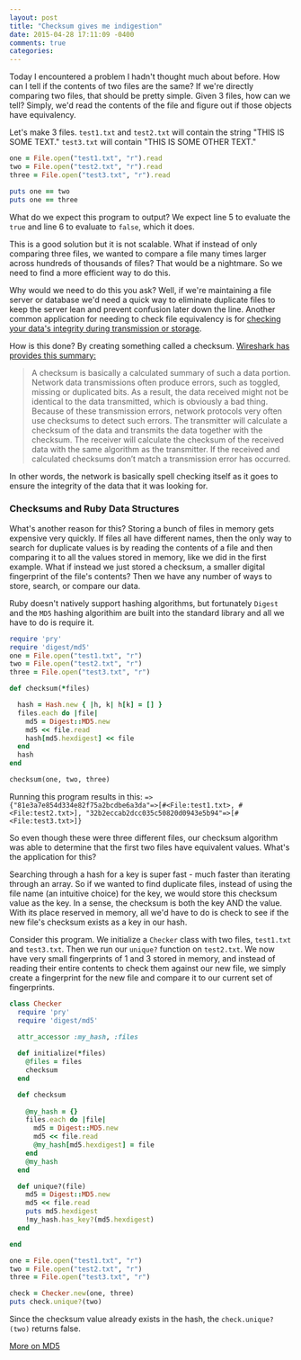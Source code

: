 ```yaml
---
layout: post
title: "Checksum gives me indigestion"
date: 2015-04-28 17:11:09 -0400
comments: true
categories: 
---
```

Today I encountered a problem I hadn't thought much about before. How can I tell if the contents of two files are the same? If we're directly comparing two files, that should be pretty simple. Given 3 files, how can we tell? Simply, we'd read the contents of the file and figure out if those objects have equivalency.

Let's make 3 files. 
`test1.txt` and `test2.txt` will contain the string "THIS IS SOME TEXT." 
`test3.txt` will contain "THIS IS SOME OTHER TEXT."

```ruby
one = File.open("test1.txt", "r").read
two = File.open("test2.txt", "r").read
three = File.open("test3.txt", "r").read

puts one == two
puts one == three
```
What do we expect this program to output? We expect line 5 to evaluate the `true` and line 6 to evaluate to `false`, which it does.

This is a good solution but it is not scalable. What if instead of only comparing three files, we wanted to compare a file many times larger across hundreds of thousands of files? That would be a nightmare. So we need to find a more efficient way to do this.

Why would we need to do this you ask? Well, if we're maintaining a file server or database we'd need a quick way to eliminate duplicate files to keep the server lean and prevent confusion later down the line. Another common application for needing to check file equivalency is for [checking your data's integrity during transmission or storage](http://en.wikipedia.org/wiki/Checksum).

How is this done? By creating something called a checksum. [Wireshark has provides this summary:](https://www.wireshark.org/docs/wsug_html_chunked/ChAdvChecksums.html)
>A checksum is basically a calculated summary of such a data portion.
>Network data transmissions often produce errors, such as toggled, missing or duplicated bits. As a result, the data received might not be identical to the data transmitted, which is obviously a bad thing.
>Because of these transmission errors, network protocols very often use checksums to detect such errors. The transmitter will calculate a checksum of the data and transmits the data together with the checksum. The receiver will calculate the checksum of the received data with the same algorithm as the transmitter. If the received and calculated checksums don’t match a transmission error has occurred.

In other words, the network is basically spell checking itself as it goes to ensure the integrity of the data that it was looking for.

<h3>Checksums and Ruby Data Structures</h3>
What's another reason for this? Storing a bunch of files in memory gets expensive very quickly. If files all have different names, then the only way to search for duplicate values is by reading the contents of a file and then comparing it to all the values stored in memory, like we did in the first example. What if instead we just stored a checksum, a smaller digital fingerprint of the file's contents? Then we have any number of ways to store, search, or compare our data.

Ruby doesn't natively support hashing algorithms, but fortunately `Digest` and the `MD5` hashing algorithim are built into the standard library and all we have to do is require it.
```ruby
require 'pry'
require 'digest/md5'
one = File.open("test1.txt", "r")
two = File.open("test2.txt", "r")
three = File.open("test3.txt", "r")

def checksum(*files)

  hash = Hash.new { |h, k| h[k] = [] }
  files.each do |file|
    md5 = Digest::MD5.new
    md5 << file.read
    hash[md5.hexdigest] << file
  end
  hash
end

checksum(one, two, three) 
```
Running this program results in this: `=> {"81e3a7e854d334e82f75a2bcdbe6a3da"=>[#<File:test1.txt>, #<File:test2.txt>], "32b2eccab2dcc035c50820d0943e5b94"=>[#<File:test3.txt>]}`

So even though these were three different files, our checksum algorithm was able to determine that the first two files have equivalent values. What's the application for this?

Searching through a hash for a key is super fast - much faster than iterating through an array. So if we wanted to find duplicate files, instead of using the file name (an intuitive choice) for the key, we would store this checksum value as the key. In a sense, the checksum is both the key AND the value. With its place reserved in memory, all we'd have to do is check to see if the new file's checksum exists as a key in our hash.

Consider this program. We initialize a `Checker` class with two files, `test1.txt` and `test3.txt`. Then we run our `unique?` function on `test2.txt`. We now have very small fingerprints of 1 and 3 stored in memory, and instead of reading their entire contents to check them against our new file, we simply create a fingerprint for the new file and compare it to our current set of fingerprints.

```ruby
class Checker
  require 'pry'
  require 'digest/md5'
  
  attr_accessor :my_hash, :files

  def initialize(*files)
    @files = files
    checksum
  end

  def checksum
    
    @my_hash = {}
    files.each do |file|
      md5 = Digest::MD5.new
      md5 << file.read
      @my_hash[md5.hexdigest] = file
    end
    @my_hash
  end

  def unique?(file)
    md5 = Digest::MD5.new
    md5 << file.read
    puts md5.hexdigest
    !my_hash.has_key?(md5.hexdigest)
  end

end

one = File.open("test1.txt", "r")
two = File.open("test2.txt", "r")
three = File.open("test3.txt", "r")

check = Checker.new(one, three)
puts check.unique?(two)
``` 
Since the checksum value already exists in the hash, the `check.unique?(two)` returns false.

[More on MD5](http://en.wikipedia.org/wiki/MD5)